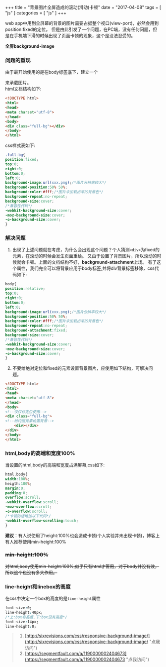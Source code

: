 +++
title = "背景图片全屏造成的滚动(滑动)卡顿"
date = "2017-04-08"
tags = [ "js" ]
categories = [ "js" ]
+++

web app中用到全屏幕的背景的图片需要占据整个视口(view-port)，必然会用到position:fixed的定位。
但是由此引发了一个问题，在PC端，没有任何问题，但是在手机端下滑的时候出现了页面卡顿的现象，这个是没法忍受的。
<!--more-->
**全屏background-image**

### 问题的重现

由于最开始使用的是在body标签底下，建立一个<div>来承载图片。  
html文档结构如下:  

```html
<!DOCTYPE html>
<html>
<head>
<meta charset="utf-8">
</head>
<body>
<div class="full-bg"></div>
</body>
</html>
```

css样式表如下:  

```css
.full-bg{
position:fixed;
top:0;
right:0;
bottom:0;
left:0;
background-image:url(xxx.png);/*图片分辨率较大*/
background-position:50% 50%;
background-color:#fff;/*图片未加载出来的背景色*/
background-repeat:no-repeat;
background-size:cover;
/*兼容性代码*/
-webkit-background-size:cover;
-moz-background-size:cover;
-o-background-size:cover;
}
```

### 解决问题

1. 出现了上述问题就在考虑，为什么会出现这个问题？个人猜测`<div>`为fixed的元素，在滚动的时候会发生页面重绘。
又由于设置了背景图片，所以滚动的时候就会卡顿。上面的文档结构不好，**background-attachment**上场。
有了这个属性，我们完全可以将背景应用于body标签,并将div背景标签移除，css代码如下: 
 
```css
body{
position:relative;
top:0;
right:0;
bottom:0;
left:0;
background-image:url(xxx.png);/*图片分辨率较大*/
background-position:50% 50%;
background-color:#fff;/*图片未加载出来的背景色*/
background-repeat:no-repeat;
background-attachment:fixed; 
background-size:cover;
/*兼容性代码*/
-webkit-background-size:cover;
-moz-background-size:cover;
-o-background-size:cover;
}
```

2. 不要给绝对定位和fixed的元素设置背景图片，应使用如下结构，可解决问题。

```html
<!DOCTYPE html>
<html>
<head>
<meta charset="utf-8">
</head>
<body>
<!--仅仅作定位使用-->
<div class="full-bg">
<!--给内层元素设置背景-->
    <div></div>
</div>
</body>
</html>
```

### html,body的高端和宽度100%

当设置的html,body的高端和宽度占满屏幕,css如下:

```css
html,body{
width:100%;
heigth:100%;
margin:0;
padding:0;
overflow:scroll;
-webkit-overflow:scroll;
-moz-overflow:scroll;
-o-overflow:scroll;
/*卡顿的话增加以下代码*/
-webkit-overflow-scrolling:touch;
}
```

**建议**：有人说使用了height:100%也会造成卡顿(个人实验并未出现卡顿)，博客上有人推荐使用min-height:100%

### ~~min-height:100%~~

~~对html,body使用min-height:100%;似乎只有html才管用，对于body并没有效，所以这个也没有多大作用。~~

### line-height和linebox的高度

在css中决定一个box的高度的是`line-height`属性

```css
font-size:0;
line-height:40px;
/*上:box有高度,下:box没有高度*/
font-size:14px;
line-height:0;
```
  
> 1. [http://sixrevisions.com/css/responsive-background-image/](http://sixrevisions.com/css/responsive-background-image/ "点我访问")
> 2. [https://segmentfault.com/a/1190000002404673](https://segmentfault.com/a/1190000002404673 "点我访问")
